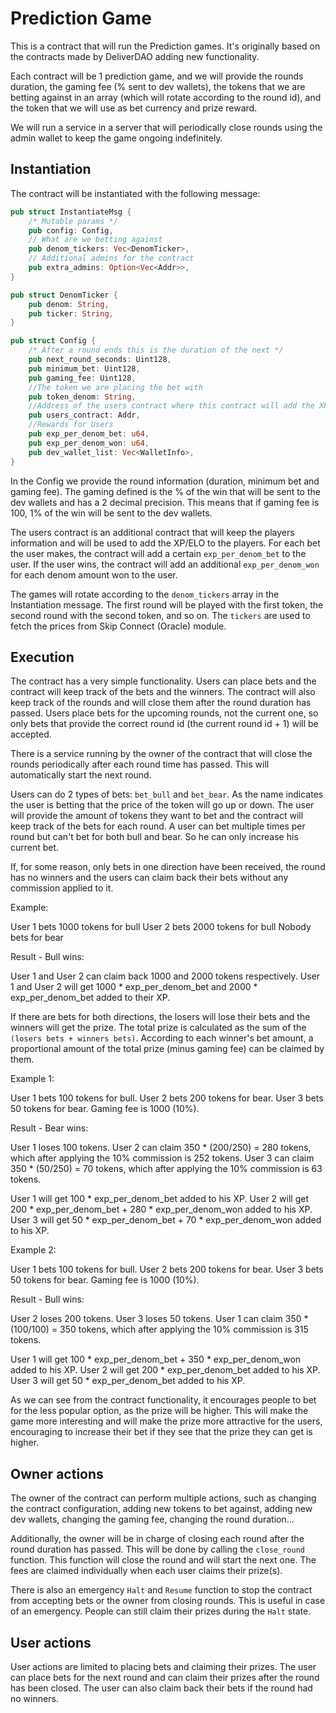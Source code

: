 # Prediction Game

This is a contract that will run the Prediction games. It's originally based on the contracts made by DeliverDAO adding new functionality.

Each contract will be 1 prediction game, and we will provide the rounds duration, the gaming fee (% sent to dev wallets), the tokens that we are betting against in an array (which will rotate according to the round id), and the token that we will use as bet currency and prize reward.

We will run a service in a server that will periodically close rounds using the admin wallet to keep the game ongoing indefinitely.

## Instantiation

The contract will be instantiated with the following message:

```rust
pub struct InstantiateMsg {
    /* Mutable params */
    pub config: Config,
    // What are we betting against
    pub denom_tickers: Vec<DenomTicker>,
    // Additional admins for the contract
    pub extra_admins: Option<Vec<Addr>>,
}

pub struct DenomTicker {
    pub denom: String,
    pub ticker: String,
}

pub struct Config {
    /* After a round ends this is the duration of the next */
    pub next_round_seconds: Uint128,
    pub minimum_bet: Uint128,
    pub gaming_fee: Uint128,
    //The token we are placing the bet with
    pub token_denom: String,
    //Address of the users contract where this contract will add the XP.
    pub users_contract: Addr,
    //Rewards for Users
    pub exp_per_denom_bet: u64,
    pub exp_per_denom_won: u64,
    pub dev_wallet_list: Vec<WalletInfo>,
}
```

In the Config we provide the round information (duration, minimum bet and gaming fee). The gaming defined is the % of the win that will be sent to the dev wallets and has a 2 decimal precision. This means that if gaming fee is 100, 1% of the win will be sent to the dev wallets.

The users contract is an additional contract that will keep the players information and will be used to add the XP/ELO to the players. 
For each bet the user makes, the contract will add a certain `exp_per_denom_bet` to the user. If the user wins, the contract will add an additional `exp_per_denom_won` for each denom amount won to the user.

The games will rotate according to the `denom_tickers` array in the Instantiation message. The first round will be played with the first token, the second round with the second token, and so on. The `tickers` are used to fetch the prices from Skip Connect (Oracle) module.

## Execution

The contract has a very simple functionality. Users can place bets and the contract will keep track of the bets and the winners. The contract will also keep track of the rounds and will close them after the round duration has passed. Users place bets for the upcoming rounds, not the current one, so only bets that provide the correct round id (the current round id + 1) will be accepted.

There is a service running by the owner of the contract that will close the rounds periodically after each round time has passed. This will automatically start the next round.

Users can do 2 types of bets: `bet_bull` and `bet_bear`. As the name indicates the user is betting that the price of the token will go up or down. The user will provide the amount of tokens they want to bet and the contract will keep track of the bets for each round. A user can bet multiple times per round but can't bet for both bull and bear. So he can only increase his current bet. 

If, for some reason, only bets in one direction have been received, the round has no winners and the users can claim back their bets without any commission applied to it.

Example:

User 1 bets 1000 tokens for bull
User 2 bets 2000 tokens for bull
Nobody bets for bear

Result - Bull wins:

User 1 and User 2 can claim back 1000 and 2000 tokens respectively.
User 1 and User 2 will get 1000 * exp_per_denom_bet and 2000 * exp_per_denom_bet added to their XP.

If there are bets for both directions, the losers will lose their bets and the winners will get the prize. 
The total prize is calculated as the sum of the `(losers bets + winners bets)`.
According to each winner's bet amount, a proportional amount of the total prize (minus gaming fee) can be claimed by them.

Example 1:

User 1 bets 100 tokens for bull.
User 2 bets 200 tokens for bear.
User 3 bets 50 tokens for bear.
Gaming fee is 1000 (10%).

Result - Bear wins:

User 1 loses 100 tokens.
User 2 can claim 350 * (200/250) = 280 tokens, which after applying the 10% commission is 252 tokens.
User 3 can claim 350 * (50/250) = 70 tokens, which after applying the 10% commission is 63 tokens.

User 1 will get 100 * exp_per_denom_bet added to his XP.
User 2 will get 200 * exp_per_denom_bet + 280 * exp_per_denom_won added to his XP.
User 3 will get 50 * exp_per_denom_bet + 70 * exp_per_denom_won added to his XP.

Example 2:

User 1 bets 100 tokens for bull.
User 2 bets 200 tokens for bear.
User 3 bets 50 tokens for bear.
Gaming fee is 1000 (10%).

Result - Bull wins:

User 2 loses 200 tokens.
User 3 loses 50 tokens.
User 1 can claim 350 * (100/100) = 350 tokens, which after applying the 10% commission is 315 tokens.

User 1 will get 100 * exp_per_denom_bet + 350 * exp_per_denom_won added to his XP.
User 2 will get 200 * exp_per_denom_bet added to his XP.
User 3 will get 50 * exp_per_denom_bet added to his XP.

As we can see from the contract functionality, it encourages people to bet for the less popular option, as the prize will be higher. This will make the game more interesting and will make the prize more attractive for the users, encouraging to increase their bet if they see that the prize they can get is higher.

## Owner actions

The owner of the contract can perform multiple actions, such as changing the contract configuration, adding new tokens to bet against, adding new dev wallets, changing the gaming fee, changing the round duration...

Additionally, the owner will be in charge of closing each round after the round duration has passed. This will be done by calling the `close_round` function. This function will close the round and will start the next one. The fees are claimed individually when each user claims their prize(s).

There is also an emergency `Halt` and `Resume` function to stop the contract from accepting bets or the owner from closing rounds. This is useful in case of an emergency. People can still claim their prizes during the `Halt` state.

## User actions

User actions are limited to placing bets and claiming their prizes. The user can place bets for the next round and can claim their prizes after the round has been closed. The user can also claim back their bets if the round had no winners.
